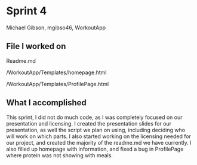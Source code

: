 # Sprint 4
Michael Gibson, mgibso46, WorkoutApp

## File I worked on

Readme.md

/WorkoutApp/Templates/homepage.html

/WorkoutApp/Templates/ProfilePage.html

## What I accomplished

This sprint, I did not do much code, as I was completely focused on our presentation and licensing.
I created the presentation slides for our presentation, as well the script we plan on using, including
deciding who will work on which parts. I also started working on the licensing needed for our 
project, and created the majority of the readme.md we have currently. I also filled up homepage
with information, and fixed a bug in ProfilePage where protein was not showing with meals.
